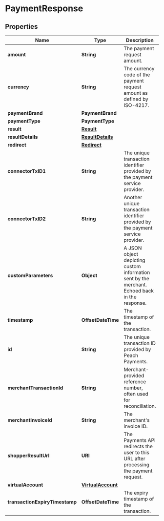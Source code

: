 

# PaymentResponse


## Properties

| Name | Type | Description | Notes |
|------------ | ------------- | ------------- | -------------|
|**amount** | **String** | The payment request amount. |  |
|**currency** | **String** | The currency code of the payment request amount as defined by ISO-4217. |  |
|**paymentBrand** | **PaymentBrand** |  |  |
|**paymentType** | **PaymentType** |  |  |
|**result** | [**Result**](Result.md) |  |  |
|**resultDetails** | [**ResultDetails**](ResultDetails.md) |  |  [optional] |
|**redirect** | [**Redirect**](Redirect.md) |  |  [optional] |
|**connectorTxID1** | **String** | The unique transaction identifier provided by the payment service provider. |  [optional] |
|**connectorTxID2** | **String** | Another unique transaction identifier provided by the payment service provider. |  [optional] |
|**customParameters** | **Object** | A JSON object depicting custom information sent by the merchant. Echoed back in the response. |  |
|**timestamp** | **OffsetDateTime** | The timestamp of the transaction. |  |
|**id** | **String** | The unique transaction ID provided by Peach Payments. |  |
|**merchantTransactionId** | **String** | Merchant-provided reference number, often used for reconciliation. |  [optional] |
|**merchantInvoiceId** | **String** | The merchant&#39;s invoice ID. |  [optional] |
|**shopperResultUrl** | **URI** | The Payments API redirects the user to this URL after processing the payment request. |  [optional] |
|**virtualAccount** | [**VirtualAccount**](VirtualAccount.md) |  |  [optional] |
|**transactionExpiryTimestamp** | **OffsetDateTime** | The expiry timestamp of the transaction. |  [optional] |



